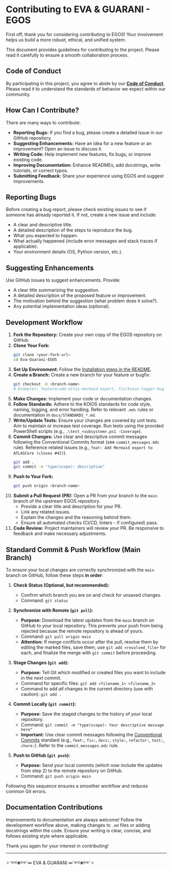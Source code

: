 # Contributing to EVA & GUARANI - EGOS

First off, thank you for considering contributing to EGOS! Your involvement helps us build a more robust, ethical, and unified system.

This document provides guidelines for contributing to the project. Please read it carefully to ensure a smooth collaboration process.

## Code of Conduct

By participating in this project, you agree to abide by our [**Code of Conduct**](CODE_OF_CONDUCT.md). Please read it to understand the standards of behavior we expect within our community.

## How Can I Contribute?

There are many ways to contribute:

*   **Reporting Bugs:** If you find a bug, please create a detailed issue in our GitHub repository.
*   **Suggesting Enhancements:** Have an idea for a new feature or an improvement? Open an issue to discuss it.
*   **Writing Code:** Help implement new features, fix bugs, or improve existing code.
*   **Improving Documentation:** Enhance READMEs, add docstrings, write tutorials, or correct typos.
*   **Submitting Feedback:** Share your experience using EGOS and suggest improvements.

## Reporting Bugs

Before creating a bug report, please check existing issues to see if someone has already reported it. If not, create a new issue and include:

*   A clear and descriptive title.
*   A detailed description of the steps to reproduce the bug.
*   What you expected to happen.
*   What actually happened (include error messages and stack traces if applicable).
*   Your environment details (OS, Python version, etc.).

## Suggesting Enhancements

Use GitHub Issues to suggest enhancements. Provide:

*   A clear title summarizing the suggestion.
*   A detailed description of the proposed feature or improvement.
*   The motivation behind the suggestion (what problem does it solve?).
*   Any potential implementation ideas (optional).

## Development Workflow

1.  **Fork the Repository:** Create your own copy of the EGOS repository on GitHub.
2.  **Clone Your Fork:**
    ```bash
    git clone <your-fork-url>
    cd Eva-Guarani-EGOS
    ```
3.  **Set Up Environment:** Follow the [Installation steps in the README](README.md#installation).
4.  **Create a Branch:** Create a new branch for your feature or bugfix:
    ```bash
    git checkout -b <branch-name>
    # Examples: feature/add-atlas-mermaid-export, fix/koios-logger-bug
    ```
5.  **Make Changes:** Implement your code or documentation changes.
6.  **Follow Standards:** Adhere to the KOIOS standards for code style, naming, logging, and error handling. Refer to relevant `.mdc` rules or documentation in `docs/STANDARDS_*.md`.
7.  **Write/Update Tests:** Ensure your changes are covered by unit tests. Aim to maintain or increase test coverage. Run tests using the provided PowerShell scripts (e.g., `.\test_<subsystem>.ps1 -Coverage`).
8.  **Commit Changes:** Use clear and descriptive commit messages following the Conventional Commits format (see `commit_messages.mdc` rule). Reference related issues (e.g., `feat: Add Mermaid export to ATLASCore (closes #42)`).
    ```bash
    git add .
    git commit -m "type(scope): description"
    ```
9.  **Push to Your Fork:**
    ```bash
    git push origin <branch-name>
    ```
10. **Submit a Pull Request (PR):** Open a PR from your branch to the `main` branch of the upstream EGOS repository.
    *   Provide a clear title and description for your PR.
    *   Link any related issues.
    *   Explain the changes and the reasoning behind them.
    *   Ensure all automated checks (CI/CD, linters - if configured) pass.
11. **Code Review:** Project maintainers will review your PR. Be responsive to feedback and make necessary adjustments.

## Standard Commit & Push Workflow (Main Branch)

To ensure your local changes are correctly synchronized with the `main` branch on GitHub, follow these steps **in order**:

1.  **Check Status (Optional, but recommended):**
    *   Confirm which branch you are on and check for unsaved changes.
    *   Command: `git status`

2.  **Synchronize with Remote (`git pull`):**
    *   **Purpose:** Download the latest updates from the `main` branch on GitHub to your local repository. This prevents your push from being rejected because the remote repository is ahead of yours.
    *   Command: `git pull origin main`
    *   **Attention:** If merge conflicts occur after the pull, resolve them by editing the marked files, save them, use `git add <resolved_file>` for each, and finalize the merge with `git commit` before proceeding.

3.  **Stage Changes (`git add`):**
    *   **Purpose:** Tell Git which modified or created files you want to include in the *next* commit.
    *   Command for specific files: `git add <filename_1> <filename_2>`
    *   Command to add *all* changes in the current directory (use with caution): `git add .`

4.  **Commit Locally (`git commit`):**
    *   **Purpose:** Save the staged changes to the history of *your* local repository.
    *   Command: `git commit -m "type(scope): Your descriptive message here"`
    *   **Important:** Use clear commit messages following the [Conventional Commits](https://www.conventionalcommits.org/) standard (e.g., `feat:`, `fix:`, `docs:`, `style:`, `refactor:`, `test:`, `chore:`). Refer to the `commit_messages.mdc` rule.

5.  **Push to GitHub (`git push`):**
    *   **Purpose:** Send your local commits (which now include the updates from step 2) to the remote repository on GitHub.
    *   Command: `git push origin main`

Following this sequence ensures a smoother workflow and reduces common Git errors.

## Documentation Contributions

Improvements to documentation are always welcome! Follow the development workflow above, making changes to `.md` files or adding docstrings within the code. Ensure your writing is clear, concise, and follows existing style where applicable.

Thank you again for your interest in contributing!

---

✧༺❀༻∞ EVA & GUARANI ∞༺❀༻✧
